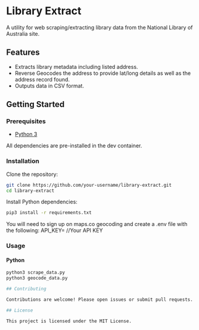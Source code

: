 # Library Extract

A utility for web scraping/extracting library data from the National Library of Australia site. 

## Features

- Extracts library metadata including listed address. 
- Reverse Geocodes the address to provide lat/long details as well as the address record found. 
- Outputs data in CSV format. 

## Getting Started

### Prerequisites
- [Python 3](https://www.python.org/)

All dependencies are pre-installed in the dev container.

### Installation

Clone the repository:

```bash
git clone https://github.com/your-username/library-extract.git
cd library-extract
```

Install Python dependencies:

```bash
pip3 install -r requirements.txt
```

You will need to sign up on maps.co geocoding and create a .env file with the following:
API_KEY= //Your API KEY 

### Usage

#### Python

```bash
python3 scrape_data.py
python3 geocode_data.py

## Contributing

Contributions are welcome! Please open issues or submit pull requests.

## License

This project is licensed under the MIT License.